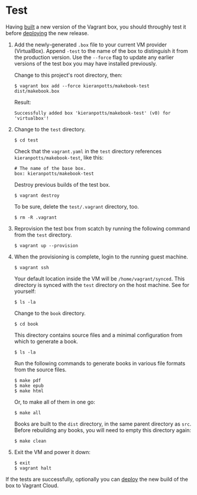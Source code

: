 # Test

Having [built](build.md) a new version of the Vagrant box, you should throughly test it before [deploying](deploy.md) the new release.

1.  Add the newly-generated `.box` file to your current VM provider (VirtualBox). Append `-test` to the name of the box to distinguish it from the production version. Use the `--force` flag to update any earlier versions of the test box you may have installed previously.

    Change to this project's root directory, then:

    ```cli
    $ vagrant box add --force kieranpotts/makebook-test dist/makebook.box
    ```

    Result:

    ```
    Successfully added box 'kieranpotts/makebook-test' (v0) for 'virtualbox'!
    ```

2.  Change to the `test` directory.

    ```cli
    $ cd test
    ```

    Check that the `vagrant.yaml` in the `test` directory references `kieranpotts/makebook-test`, like this:

    ```
    # The name of the base box.
    box: kieranpotts/makebook-test
    ```

    Destroy previous builds of the test box.

    ```cli
    $ vagrant destroy
    ```

    To be sure, delete the `test/.vagrant` directory, too.

    ```cli
    $ rm -R .vagrant
    ```

3.  Reprovision the test box from scatch by running the following command from the `test` directory.

    ```cli
    $ vagrant up --provision
    ```

4.  When the provisioning is complete, login to the running guest machine.

    ```
    $ vagrant ssh
    ```

    Your default location inside the VM will be `/home/vagrant/synced`. This directory is synced with the `test` directory on the host machine. See for yourself:

    ```cli
    $ ls -la
    ```

    Change to the `book` directory.

    ```cli
    $ cd book
    ```

    This directory contains source files and a minimal configuration from which to generate a book. 

    ```cli
    $ ls -la
    ```

    Run the following commands to generate books in various file formats from the source files.

    ```cli
    $ make pdf
    $ make epub
    $ make html
    ```

    Or, to make all of them in one go:

    ```cli
    $ make all
    ```

    Books are built to the `dist` directory, in the same parent directory as `src`. Before rebuilding any books, you will need to empty this directory again:

    ```cli
    $ make clean
    ```

5.  Exit the VM and power it down:

    ```cli
    $ exit
    $ vagrant halt
    ```

If the tests are successfully, optionally you can [deploy](deploy.md) the new build of the box to Vagrant Cloud.
